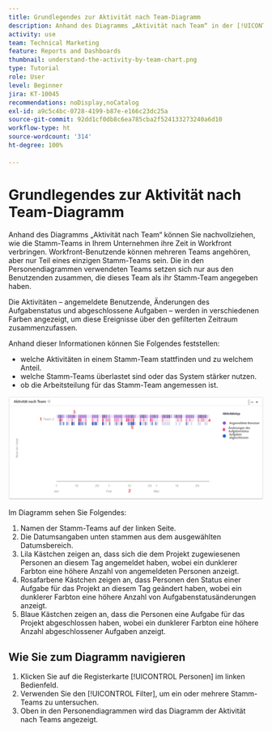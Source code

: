 ```yaml
---
title: Grundlegendes zur Aktivität nach Team-Diagramm
description: Anhand des Diagramms „Aktivität nach Team“ in der [!UICONTROL erweiterten Analyse] können Sie nachvollziehen, wie die Stamm-Teams in Ihrem Unternehmen ihre Zeit in Workfront verbringen.
activity: use
team: Technical Marketing
feature: Reports and Dashboards
thumbnail: understand-the-activity-by-team-chart.png
type: Tutorial
role: User
level: Beginner
jira: KT-10045
recommendations: noDisplay,noCatalog
exl-id: a9c5c4bc-0728-4199-b87e-e166c23dc25a
source-git-commit: 92dd1cf0db8c6ea785cba2f524133273240a6d10
workflow-type: ht
source-wordcount: '314'
ht-degree: 100%

---
```


# Grundlegendes zur Aktivität nach Team-Diagramm

Anhand des Diagramms „Aktivität nach Team“ können Sie nachvollziehen, wie die Stamm-Teams in Ihrem Unternehmen ihre Zeit in Workfront verbringen. Workfront-Benutzende können mehreren Teams angehören, aber nur Teil eines einzigen Stamm-Teams sein. Die in den Personendiagrammen verwendeten Teams setzen sich nur aus den Benutzenden zusammen, die dieses Team als ihr Stamm-Team angegeben haben.

Die Aktivitäten – angemeldete Benutzende, Änderungen des Aufgabenstatus und abgeschlossene Aufgaben – werden in verschiedenen Farben angezeigt, um diese Ereignisse über den gefilterten Zeitraum zusammenzufassen.

Anhand dieser Informationen können Sie Folgendes feststellen:

* welche Aktivitäten in einem Stamm-Team stattfinden und zu welchem Anteil.
* welche Stamm-Teams überlastet sind oder das System stärker nutzen.
* ob die Arbeitsteilung für das Stamm-Team angemessen ist.

![Ein Bild, das ein Diagramm der Aktivitäten nach Teams mit Zahlen zu den Bereichen anzeigt, die in den folgenden Aufzählungspunkten beschrieben werden](assets/section-3-1.png)

Im Diagramm sehen Sie Folgendes:

1. Namen der Stamm-Teams auf der linken Seite.
1. Die Datumsangaben unten stammen aus dem ausgewählten Datumsbereich.
1. Lila Kästchen zeigen an, dass sich die dem Projekt zugewiesenen Personen an diesem Tag angemeldet haben, wobei ein dunklerer Farbton eine höhere Anzahl von angemeldeten Personen anzeigt.
1. Rosafarbene Kästchen zeigen an, dass Personen den Status einer Aufgabe für das Projekt an diesem Tag geändert haben, wobei ein dunklerer Farbton eine höhere Anzahl von Aufgabenstatusänderungen anzeigt.
1. Blaue Kästchen zeigen an, dass die Personen eine Aufgabe für das Projekt abgeschlossen haben, wobei ein dunklerer Farbton eine höhere Anzahl abgeschlossener Aufgaben anzeigt.

## Wie Sie zum Diagramm navigieren

1. Klicken Sie auf die Registerkarte [!UICONTROL Personen] im linken Bedienfeld.
1. Verwenden Sie den [!UICONTROL Filter], um ein oder mehrere Stamm-Teams zu untersuchen.
1. Oben in den Personendiagrammen wird das Diagramm der Aktivität nach Teams angezeigt.
